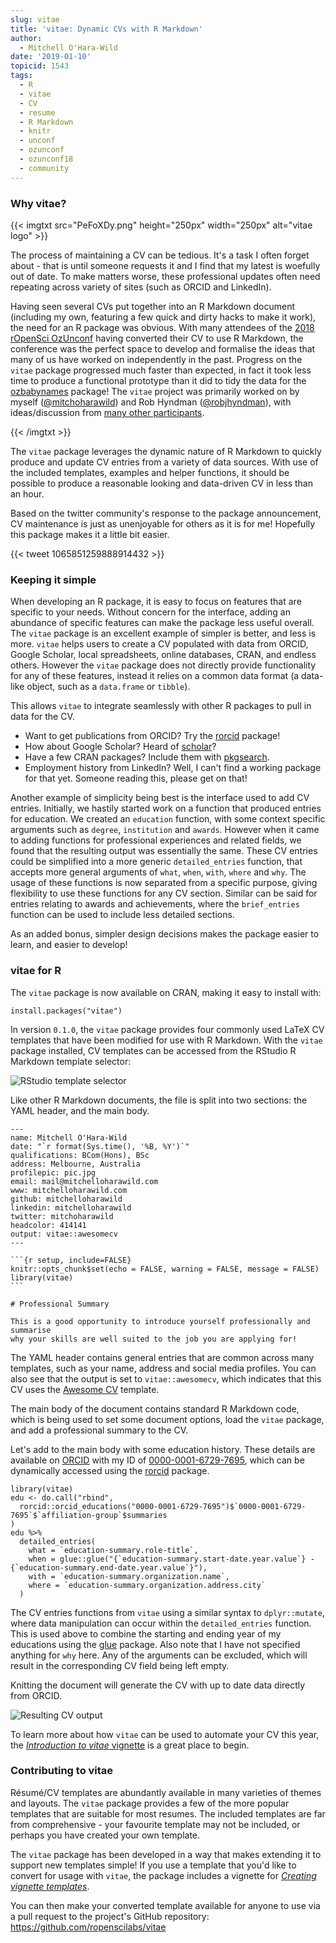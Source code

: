 ```yaml
---
slug: vitae
title: 'vitae: Dynamic CVs with R Markdown'
author:
  - Mitchell O'Hara-Wild
date: '2019-01-10'
topicid: 1543
tags:
  - R
  - vitae
  - CV
  - resume
  - R Markdown
  - knitr
  - unconf
  - ozunconf
  - ozunconf18
  - community
---
```


### Why vitae?

{{< imgtxt src="PeFoXDy.png" height="250px" width="250px" alt="vitae logo" >}}

The process of maintaining a CV can be tedious. It's a task I often forget about - that is until someone requests it and I find that my latest is woefully out of date. To make matters worse, these professional updates often need repeating across variety of sites (such as ORCID and LinkedIn). 

Having seen several CVs put together into an R Markdown document (including my own, featuring a few quick and dirty hacks to make it work), the need for an R package was obvious. With many attendees of the [2018 rOpenSci OzUnconf](https://ozunconf18.ropensci.org/) having converted their CV to use R Markdown, the conference was the perfect space to develop and formalise the ideas that many of us have worked on independently in the past. Progress on the `vitae` package progressed much faster than expected, in fact it took less time to produce a functional prototype than it did to tidy the data for the [ozbabynames](https://github.com/ropenscilabs/ozbabynames/) package! The `vitae` project was primarily worked on by myself ([@mitchoharawild](https://twitter.com/mitchoharawild)) and Rob Hyndman ([@robjhyndman](https://twitter.com/robjhyndman)), with ideas/discussion from [many other participants](https://github.com/ropensci/ozunconf18/issues/24).

{{< /imgtxt >}}

The `vitae` package leverages the dynamic nature of R Markdown to quickly produce and update CV entries from a variety of data sources. With use of the included templates, examples and helper functions, it should be possible to produce a reasonable looking and data-driven CV in less than an hour. 

Based on the twitter community's response to the package announcement, CV maintenance is just as unenjoyable for others as it is for me! Hopefully this package makes it a little bit easier.

{{< tweet 1065851259888914432 >}}

### Keeping it simple

When developing an R package, it is easy to focus on features that are specific to your needs. Without concern for the interface, adding an abundance of specific features can make the package less useful overall. The `vitae` package is an excellent example of simpler is better, and less is more. `vitae` helps users to create a CV populated with data from ORCID, Google Scholar, local spreadsheets, online databases, CRAN, and endless others. However the `vitae` package does not directly provide functionality for any of these features, instead it relies on a common data format (a data-like object, such as a `data.frame` or `tibble`). 

This allows `vitae` to integrate seamlessly with other R packages to pull in data for the CV.

* Want to get publications from ORCID? Try the [rorcid](https://github.com/ropensci/rorcid) package! 
* How about Google Scholar? Heard of [scholar](https://github.com/jkeirstead/scholar)?
* Have a few CRAN packages? Include them with [pkgsearch](https://github.com/metacran/pkgsearch/).
* Employment history from LinkedIn? Well, I can't find a working package for that yet. Someone reading this, please get on that!

Another example of simplicity being best is the interface used to add CV entries. Initially, we hastily started work on a function that produced entries for education. We created an `education` function, with some context specific arguments such as `degree`, `institution` and `awards`. However when it came to adding functions for professional experiences and related fields, we found that the resulting output was essentially the same. These CV entries could be simplified into a more generic `detailed_entries` function, that accepts more general arguments of `what`, `when`, `with`, `where` and `why`. The usage of these functions is now separated from a specific purpose, giving flexibility to use these functions for any CV section. Similar can be said for entries relating to awards and achievements, where the `brief_entries` function can be used to include less detailed sections.

As an added bonus, simpler design decisions makes the package easier to learn, and easier to develop!

### vitae for R

The `vitae` package is now available on CRAN, making it easy to install with:

```
install.packages("vitae")
```

In version `0.1.0`, the `vitae` package provides four commonly used LaTeX CV templates that have been modified for use with R Markdown. With the `vitae` package installed, CV templates can be accessed from the RStudio R Markdown template selector:

![RStudio template selector](Pib5DDC.png)

Like other R Markdown documents, the file is split into two sections: the YAML header, and the main body.

````
---
name: Mitchell O'Hara-Wild
date: "`r format(Sys.time(), '%B, %Y')`"
qualifications: BCom(Hons), BSc
address: Melbourne, Australia
profilepic: pic.jpg
email: mail@mitchelloharawild.com
www: mitchelloharawild.com
github: mitchelloharawild
linkedin: mitchelloharawild
twitter: mitchoharawild
headcolor: 414141
output: vitae::awesomecv
---

```{r setup, include=FALSE}
knitr::opts_chunk$set(echo = FALSE, warning = FALSE, message = FALSE)
library(vitae)
```

# Professional Summary

This is a good opportunity to introduce yourself professionally and summarise
why your skills are well suited to the job you are applying for!
````

The YAML header contains general entries that are common across many templates, such as your name, address and social media profiles. You can also see that the output is set to `vitae::awesomecv`, which indicates that this CV uses the [Awesome CV](https://github.com/posquit0/Awesome-CV) template.

The main body of the document contains standard R Markdown code, which is being used to set some document options, load the `vitae` package, and add a professional summary to the CV.

Let's add to the main body with some education history. These details are available on [ORCID](https://orcid.org) with my ID of  [0000-0001-6729-7695](https://orcid.org/0000-0001-6729-7695), which can be dynamically accessed using the [rorcid](https://github.com/ropensci/rorcid) package.

```
library(vitae)
edu <- do.call("rbind",
  rorcid::orcid_educations("0000-0001-6729-7695")$`0000-0001-6729-7695`$`affiliation-group`$summaries
)
edu %>%
  detailed_entries(
    what = `education-summary.role-title`,
    when = glue::glue("{`education-summary.start-date.year.value`} - {`education-summary.end-date.year.value`}"),
    with = `education-summary.organization.name`,
    where = `education-summary.organization.address.city`
  )
```

The CV entries functions from `vitae` using a similar syntax to `dplyr::mutate`, where data manipulation can occur within the `detailed_entries` function. This is used above to combine the starting and ending year of my educations using the [glue](https://github.com/tidyverse/glue) package. Also note that I have not specified anything for `why` here. Any of the arguments can be excluded, which will result in the corresponding CV field being left empty.

Knitting the document will generate the CV with up to date data directly from ORCID.

![Resulting CV output](Roj4jTZ.png)

To learn more about how `vitae` can be used to automate your CV this year, the [*Introduction to vitae* vignette](https://pkg.mitchelloharawild.com/vitae/articles/vitae.html) is a great place to begin.

### Contributing to vitae

Résumé/CV templates are abundantly available in many varieties of themes and layouts. The `vitae` package provides a few of the more popular templates that are suitable for most resumes. The included templates are far from comprehensive - your favourite template may not be included, or perhaps you have created your own template. 

The `vitae` package has been developed in a way that makes extending it to support new templates simple! If you use a template that you'd like to convert for usage with `vitae`, the package includes a vignette for [*Creating vignette templates*](https://pkg.mitchelloharawild.com/vitae/articles/extending.html).

You can then make your converted template available for anyone to use via a pull request to the project's GitHub repository: https://github.com/ropenscilabs/vitae
